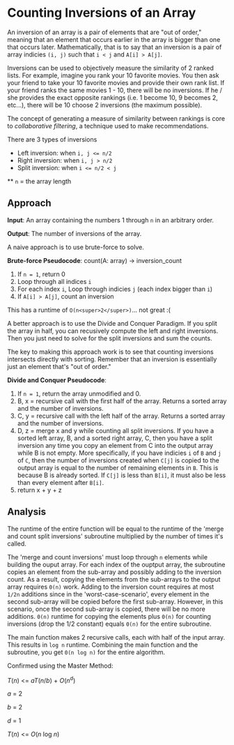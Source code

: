 # Counting Inversions of an Array

An inversion of an array is a pair of elements that are "out of order," meaning
that an element that occurs earlier in the array is bigger than one that
occurs later. Mathematically, that is to say that an inversion is a pair of 
array indicies `(i, j)` such that `i < j` and `A[i] > A[j]`.

Inversions can be used to objectively measure the similarity of 2 ranked lists.
For example, imagine you rank your 10 favorite movies. You then ask your friend
to take your 10 favorite movies and provide their own rank list. If your friend
ranks the same movies 1 - 10, there will be no inversions. If he / she provides the
exact opposite rankings (i.e. 1 become 10, 9 becomes 2, etc...), there will be
10 choose 2 inversions (the maximum possible).

The concept of generating a measure of similarity between rankings is core to
*collaborative filtering*, a technique used to make recommendations.

There are 3 types of inversions
- Left inversion: when `i, j <= n/2`
- Right inversion: when `i, j > n/2` 
- Split inversion: when `i <= n/2 < j`

** `n` = the array length

## Approach

**Input**: An array containing the numbers 1 through `n` in an arbitrary order.

**Output**: The number of inversions of the array. 

A naive approach is to use brute-force to solve.

**Brute-force Pseudocode**:
count(A: array) -> inversion_count
1. If `n = 1`, return 0
2. Loop through all indices `i`
3. For each index `i`, Loop through indicies `j` (each index bigger than `i`)
4. If `A[i] > A[j]`, count an inversion

This has a runtime of `O(n<super>2</super>)`... not great :(

A better approach is to use the Divide and Conquer Paradigm. If you split the
array in half, you can recusively compute the left and right inversions. Then
you just need to solve for the split inversions and sum the counts.

The key to making this approach work is to see that counting inversions
intersects directly with sorting. Remember that an inversion is essentially
just an element that's "out of order."

**Divide and Conquer Pseudocode**:
1. If `n = 1`, return the array unmodified and 0.
2. B, x = recursive call with the first half of the array. Returns a sorted array and the number of inversions.
3. C, y = recursive call with the left half of the array. Returns a sorted array and the number of inversions.
4. D, z = merge x and y while counting all split inversions. If you have a sorted left array, B, and a sorted right array, C, then you have a split inversion any time you copy an element from C into the output array while B is not empty. More specifically, if you have indicies `i` of `B` and `j` of `C`, then the number of inversions created when `C[j]` is copied to the output array is equal to the number of remaining elements in `B`. This is because B is already sorted. If `C[j]` is less than `B[i]`, it must also be less than every element after `B[i]`.
5. return x + y + z

## Analysis

The runtime of the entire function will be equal to the runtime of the 'merge and count split inversions' subroutine multiplied by the number of times it's called. 

The 'merge and count inversions' must loop through `n` elements while building the ouput array. For each index of the ouptput array, the subroutine copies an element from the sub-array and possibly adding to the inversion count. As a result, copying the elements from the sub-arrays to the output array requires `0(n)` work. Adding to the inversion count requires at most `1/2n` additions since in the 'worst-case-scenario', every element in the second sub-array will be copied before the first sub-array. However, in this scenario, once the second sub-array is copied, there will be no more additions. `0(n)` runtime for copying the elements plus `0(n)` for counting inversions (drop the 1/2 constant) equals `0(n)` for the entire subroutine.

The main function makes 2 recursive calls, each with half of the input array. This results in `log n` runtime. Combining the main function and the subroutine, you get `0(n log n)` for the entire algorithm.

Confirmed using the Master Method:

*T*(*n*) <= *aT*(*n*/*b*) + *O*(*n*<sup>*d*</sup>)

*a* = 2

*b* = 2

*d* = 1

*T*(*n*) <= *O*(*n* log *n*)